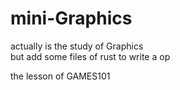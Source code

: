 # mini-Graphics  
actually is the study of Graphics  
but add some files of rust to write a op


the lesson of GAMES101

